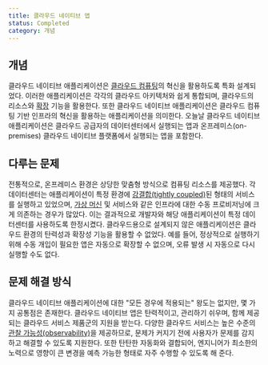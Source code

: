 ```yaml
---
title: 클라우드 네이티브 앱
status: Completed
category: 개념
---
```


## 개념

클라우드 네이티브 애플리케이션은 [클라우드 컴퓨팅](/ko/cloud_computing/)의 혁신을 활용하도록 특화 설계되었다. 이러한 애플리케이션은 각각의 클라우드 아키텍처와 쉽게 통합되며, 클라우드의 리소스와 [확장](/scalability/) 기능을 활용한다. 또한 클라우드 네이티브 애플리케이션은 클라우드 컴퓨팅 기반 인프라의 혁신을 활용하는 애플리케이션을 의미한다. 오늘날 클라우드 네이티브 애플리케이션은 클라우드 공급자의 데이터센터에서 실행되는 앱과 온프레미스(on-premises) 클라우드 네이티브 플랫폼에서 실행되는 앱을 포함한다.

## 다루는 문제

전통적으로, 온프레미스 환경은 상당한 맞춤형 방식으로 컴퓨팅 리소스를 제공했다. 각 데이터센터는 애플리케이션이 특정 환경에 [강결합(tightly coupled)](/tightly_coupled_architectures/)된 형태의 서비스를 실행하고 있었으며, [가상 머신](/ko/virtual_machine/) 및 서비스와 같은 인프라에 대한 수동 프로비저닝에 크게 의존하는 경우가 많았다. 이는 결과적으로 개발자와 해당 애플리케이션이 특정 데이터센터를 사용하도록 한정시켰다. 클라우드용으로 설계되지 않은 애플리케이션은 클라우드 환경의 탄력성과 확장성 기능을 활용할 수 없었다. 예를 들어, 정상적으로 실행하기 위해 수동 개입이 필요한 앱은 자동으로 확장할 수 없으며, 오류 발생 시 자동으로 다시 실행할 수도 없다.

## 문제 해결 방식

클라우드 네이티브 애플리케이션에 대한 "모든 경우에 적용되는" 왕도는 없지만, 몇 가지 공통점은 존재한다. 클라우드 네이티브 앱은 탄력적이고, 관리하기 쉬우며, 함께 제공되는 클라우드 서비스 제품군의 지원을 받는다. 다양한 클라우드 서비스는 높은 수준의 [관찰 가능성(observability)](/observability/)을 제공하므로, 문제가 커지기 전에 사용자가 문제를 감지하고 해결할 수 있도록 지원한다. 또한 탄탄한 자동화와 결합되어, 엔지니어가 최소한의 노력으로 영향이 큰 변경을 예측 가능한 형태로 자주 수행할 수 있도록 해 준다.
